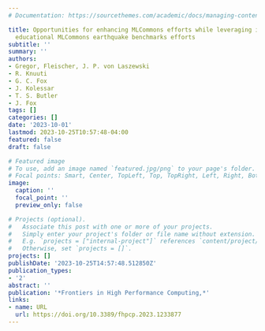 ```yaml
---
# Documentation: https://sourcethemes.com/academic/docs/managing-content/

title: Opportunities for enhancing MLCommons efforts while leveraging insights from
  educational MLCommons earthquake benchmarks efforts
subtitle: ''
summary: ''
authors:
- Gregor, Fleischer, J. P. von Laszewski
- R. Knuuti
- G. C. Fox
- J. Kolessar
- T. S. Butler
- J. Fox
tags: []
categories: []
date: '2023-10-01'
lastmod: 2023-10-25T10:57:48-04:00
featured: false
draft: false

# Featured image
# To use, add an image named `featured.jpg/png` to your page's folder.
# Focal points: Smart, Center, TopLeft, Top, TopRight, Left, Right, BottomLeft, Bottom, BottomRight.
image:
  caption: ''
  focal_point: ''
  preview_only: false

# Projects (optional).
#   Associate this post with one or more of your projects.
#   Simply enter your project's folder or file name without extension.
#   E.g. `projects = ["internal-project"]` references `content/project/deep-learning/index.md`.
#   Otherwise, set `projects = []`.
projects: []
publishDate: '2023-10-25T14:57:48.512850Z'
publication_types:
- '2'
abstract: ''
publication: '*Frontiers in High Performance Computing,*'
links:
- name: URL
  url: https://doi.org/10.3389/fhpcp.2023.1233877
---
```

